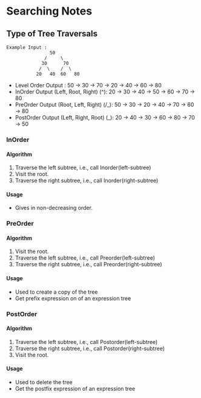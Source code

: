 # Searching Notes

## Type of Tree Traversals
```
Example Input : 
                50          
              /     \        
             30      70     
            /  \    /  \   
           20   40  60   80  
```
- Level Order Output : 50 -> 30 -> 70 -> 20 -> 40 -> 60 -> 80 
- InOrder Output (Left, Root, Right) (^): 20 -> 30 -> 40 -> 50 -> 60 -> 70 -> 80
- PreOrder Output (Root, Left, Right) (/_): 50 -> 30 -> 20 -> 40 -> 70 -> 60 -> 80
- PostOrder Output (Left, Right, Root) (_\): 20 -> 40 -> 30 -> 60 -> 80 -> 70 -> 50

### InOrder
#### Algorithm 
1. Traverse the left subtree, i.e., call Inorder(left-subtree)
2. Visit the root.
3. Traverse the right subtree, i.e., call Inorder(right-subtree)
#### Usage
- Gives in non-decreasing order.

### PreOrder
#### Algorithm 
1. Visit the root.
2. Traverse the left subtree, i.e., call Preorder(left-subtree)
3. Traverse the right subtree, i.e., call Preorder(right-subtree)
#### Usage
- Used to create a copy of the tree
- Get prefix expression on of an expression tree

### PostOrder
#### Algorithm 
1. Traverse the left subtree, i.e., call Postorder(left-subtree)
2. Traverse the right subtree, i.e., call Postorder(right-subtree)
3. Visit the root.
#### Usage
- Used to delete the tree
- Get the postfix expression of an expression tree